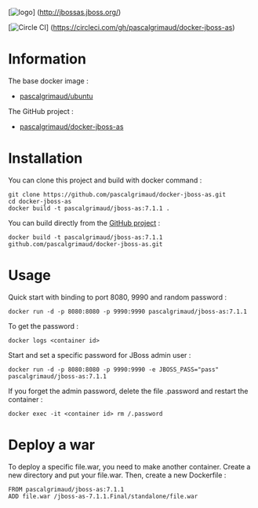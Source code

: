 [![logo](https://raw.githubusercontent.com/pascalgrimaud/docker-jboss-as/master/as7_logo.png)]
(http://jbossas.jboss.org/)

[![Circle CI](https://circleci.com/gh/pascalgrimaud/docker-jboss-as.svg?style=shield)]
(https://circleci.com/gh/pascalgrimaud/docker-jboss-as)


# Information

The base docker image :

  * [pascalgrimaud/ubuntu](https://registry.hub.docker.com/u/pascalgrimaud/ubuntu/)

The GitHub project :

  * [pascalgrimaud/docker-jboss-as](https://github.com/pascalgrimaud/docker-jboss-as/)


# Installation

You can clone this project and build with docker command :

```
git clone https://github.com/pascalgrimaud/docker-jboss-as.git
cd docker-jboss-as
docker build -t pascalgrimaud/jboss-as:7.1.1 .
```

You can build directly from the [GitHub project](https://github.com/pascalgrimaud/docker-jboss-as/) :

```
docker build -t pascalgrimaud/jboss-as:7.1.1 github.com/pascalgrimaud/docker-jboss-as.git
```


# Usage

Quick start with binding to port 8080, 9990 and random password :

```
docker run -d -p 8080:8080 -p 9990:9990 pascalgrimaud/jboss-as:7.1.1
```

To get the password :

```
docker logs <container id>
```

Start and set a specific password for JBoss admin user :

```
docker run -d -p 8080:8080 -p 9990:9990 -e JBOSS_PASS="pass" pascalgrimaud/jboss-as:7.1.1
```

If you forget the admin password, delete the file .password and restart the container :

```
docker exec -it <container id> rm /.password
```


# Deploy a war

To deploy a specific file.war, you need to make another container.
Create a new directory and put your file.war.
Then, create a new Dockerfile :

```
FROM pascalgrimaud/jboss-as:7.1.1
ADD file.war /jboss-as-7.1.1.Final/standalone/file.war
```

